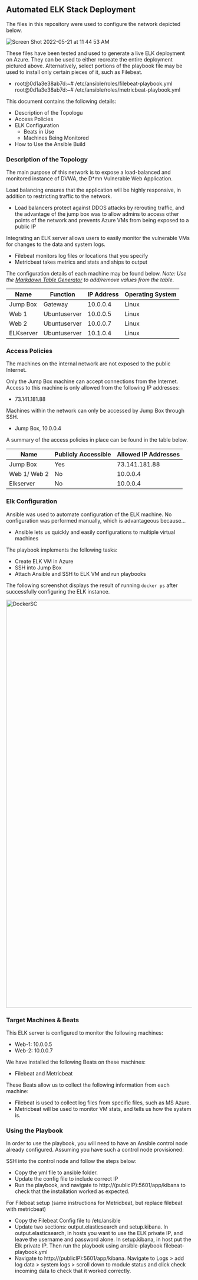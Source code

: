 ## Automated ELK Stack Deployment

The files in this repository were used to configure the network depicted below.

![Screen Shot 2022-05-21 at 11 44 53 AM](https://user-images.githubusercontent.com/105984059/169659468-6300de34-fe13-4042-b986-c9b0fb94b414.png)


These files have been tested and used to generate a live ELK deployment on Azure. They can be used to either recreate the entire deployment pictured above. Alternatively, select portions of the playbook file may be used to install only certain pieces of it, such as Filebeat.

  - root@0d1a3e38ab7d:~# /etc/ansible/roles/filebeat-playbook.yml
    root@0d1a3e38ab7d:~# /etc/ansible/roles/metricbeat-playbook.yml

This document contains the following details:
- Description of the Topologu
- Access Policies
- ELK Configuration
  - Beats in Use
  - Machines Being Monitored
- How to Use the Ansible Build


### Description of the Topology

The main purpose of this network is to expose a load-balanced and monitored instance of DVWA, the D*mn Vulnerable Web Application.

Load balancing ensures that the application will be highly responsive, in addition to restricting traffic to the network.
- Load balancers protect against DDOS attacks by rerouting traffic, and the advantage of the jump box was to allow admins to access other points of the network and prevents Azure VMs from being exposed to a public IP

Integrating an ELK server allows users to easily monitor the vulnerable VMs for changes to the data and system logs.
- Filebeat monitors log files or locations that you specify
- Metricbeat takes metrics and stats and ships to output

The configuration details of each machine may be found below.
_Note: Use the [Markdown Table Generator](http://www.tablesgenerator.com/markdown_tables) to add/remove values from the table_.

| Name     | Function      | IP Address | Operating System |
|----------|----------     |------------|------------------|
| Jump Box | Gateway       | 10.0.0.4   | Linux            |
| Web 1    | Ubuntuserver  | 10.0.0.5   | Linux            |
| Web 2    | Ubuntuserver  | 10.0.0.7   | Linux            |
| ELKserver| Ubuntuserver  | 10.1.0.4   | Linux            |

### Access Policies

The machines on the internal network are not exposed to the public Internet. 

Only the Jump Box machine can accept connections from the Internet. Access to this machine is only allowed from the following IP addresses:
- 73.141.181.88

Machines within the network can only be accessed by Jump Box through SSH.
- Jump Box, 10.0.0.4 

A summary of the access policies in place can be found in the table below.

| Name         | Publicly Accessible | Allowed IP Addresses |
|----------    |---------------------|----------------------|
| Jump Box     | Yes                 | 73.141.181.88        |
| Web 1/ Web 2 | No                  | 10.0.0.4             |
| Elkserver    | No                  | 10.0.0.4             |

### Elk Configuration

Ansible was used to automate configuration of the ELK machine. No configuration was performed manually, which is advantageous because...
- Ansible lets us quickly and easily configurations to multiple virtual machines

The playbook implements the following tasks:
- Create ELK VM in Azure
- SSH into Jump Box
- Attach Ansible and SSH to ELK VM and run playbooks

The following screenshot displays the result of running `docker ps` after successfully configuring the ELK instance.

<img width="1104" alt="DockerSC" src="https://user-images.githubusercontent.com/105984059/169659769-bb040377-cc2e-4f1c-a89c-17c0db5a45e1.png">


### Target Machines & Beats
This ELK server is configured to monitor the following machines:
- Web-1: 10.0.0.5 
- Web-2: 10.0.0.7

We have installed the following Beats on these machines:
- Filebeat and Metricbeat

These Beats allow us to collect the following information from each machine:
- Filebeat is used to collect log files from specific files, such as MS Azure.
- Metricbeat will be used to monitor VM stats, and tells us how the system is. 


### Using the Playbook
In order to use the playbook, you will need to have an Ansible control node already configured. Assuming you have such a control node provisioned: 

SSH into the control node and follow the steps below:
- Copy the yml file to ansible folder.
- Update the config file to include correct IP
- Run the playbook, and navigate to http://(publicIP):5601/app/kibana to check that the installation worked as expected.

For Filebeat setup (same instructions for Metricbeat, but replace filebeat with metricbeat)
- Copy the Filebeat Config file to /etc/ansible 
- Update two sections: output.elasticsearch and setup.kibana. In output.elasticsearch, in hosts you want to use the ELK private IP, and leave the username and password alone. In setup.kibana, in host put the Elk private IP. Then run the playbook using ansible-playbook filebeat-playbook.yml
- Navigate to http://(publicIP):5601/app/kibana. Navigate to Logs > add log data > system logs > scroll down to module status and click check incoming data to check that it worked correctly. 
